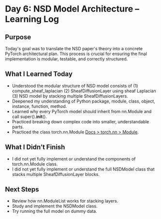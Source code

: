 # Day 6: NSD Model Architecture – Learning Log


## Purpose
Today's goal was to translate the NSD paper's theory into a concrete PyTorch architectural plan. 
This process is crucial for ensuring the final implementation is modular, testable, and correctly structured.

## What I Learned Today

- Understood the modular structure of NSD model consists of (1) compute_sheaf_laplacian (2) SheafDiffusionLayer using sheaf Laplacian (3) NSD model by stacking multiple SheafDiffusionLayers.
- Deepened my understanding of Python package, module, class, object, instance, function, method.
- Learned why every PyTorch model should inherit from nn.Module and call super().__init__().
- Practiced breaking down complex code into smaller, understandable parts.
- Practiced the class torch.nn.Module [Docs > torch.nn > Module](https://docs.pytorch.org/docs/stable/generated/torch.nn.Module.html#torch.nn.Module).

## What I Didn’t Finish

- I did not yet fully implement or understand the components of torch.nn.Module class.
- I did not yet fully implement or understand the full NSDModel class that stacks multiple SheafDiffusionLayer blocks.

## Next Steps

- Review how nn.ModuleList works for stacking layers.
- Study and implement the NSDModel class.
- Try running the full model on dummy data.
